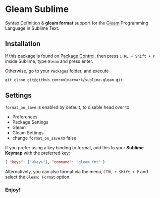 # Gleam Sublime

Syntax Definition & **gleam format** support for the [Gleam](http://gleam.run) Programming Language in Sublime Text.

## Installation

If this package is found on [Package Control](http://packagecontrol.io), then press `CTRL + Shift + P` inside Sublime, type `Gleam` and press enter.

Otherwise, go to your `Packages` folder, and execute

```bash
git clone git@github.com:molnarmark/sublime-gleam.git
```

## Settings

`format_on_save` is enabled by default, to disable head over to

- Preferences
- Package Settings
- Gleam
- Gleam Settings
- change `format_on_save` to false

If you prefer using a key binding to format, add this to your **Sublime Keymap** with the preferred key:

```json
{ "keys": ["<key>"], "command": "gleam_fmt" }
```

Alternatively, you can also format via the menu, `CTRL + Shift + P` and select the `Gleam: Format` option.

### Enjoy!
